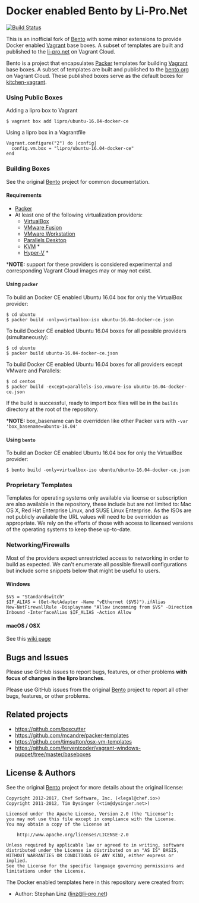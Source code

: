 # Docker enabled Bento by Li-Pro.Net

[![Build Status](http://img.shields.io/travis/lipro/docker-enabled-bento.svg)][travis]

This is an inofficial fork of [Bento](http://chef.github.io/bento/) with some minor extensions to provide Docker enabled [Vagrant](https://www.vagrantup.com/) base boxes. A subset of templates are built and published to the [li-pro.net](https://app.vagrantup.com/lipro) on Vagrant Cloud.

Bento is a project that encapsulates [Packer](https://www.packer.io/) templates for building [Vagrant](https://www.vagrantup.com/) base boxes. A subset of templates are built and published to the [bento org](https://app.vagrantup.com/bento) on Vagrant Cloud. These published boxes serve as the default boxes for [kitchen-vagrant](https://github.com/test-kitchen/kitchen-vagrant/).

### Using Public Boxes

Adding a lipro box to Vagrant

```
$ vagrant box add lipro/ubuntu-16.04-docker-ce
```

Using a lipro box in a Vagrantfile

```
Vagrant.configure("2") do |config|
  config.vm.box = "lipro/ubuntu-16.04-docker-ce"
end
```

### Building Boxes

See the original [Bento](http://chef.github.io/bento/) project for common documentation.

#### Requirements

- [Packer](https://www.packer.io/)
- At least one of the following virtualization providers:
  - [VirtualBox](https://www.virtualbox.org)
  - [VMware Fusion](https://www.vmware.com/products/fusion.html)
  - [VMware Workstation](https://www.vmware.com/products/workstation.html)
  - [Parallels Desktop](http://www.parallels.com/products/desktop)
  - [KVM](https://www.linux-kvm.org/page/Main_Page) *
  - [Hyper-V](https://technet.microsoft.com/en-us/library/hh831531(v=ws.11).aspx) *

\***NOTE:** support for these providers is considered experimental and corresponding Vagrant Cloud images may or may not exist.

#### Using `packer`

To build an Docker CE enabled Ubuntu 16.04 box for only the VirtualBox provider:

```
$ cd ubuntu
$ packer build -only=virtualbox-iso ubuntu-16.04-docker-ce.json
```

To build Docker CE enabled Ubuntu 16.04 boxes for all possible providers (simultaneously):

```
$ cd ubuntu
$ packer build ubuntu-16.04-docker-ce.json
```

To build Docker CE enabled Ubuntu 16.04 boxes for all providers except VMware and Parallels:

```
$ cd centos
$ packer build -except=parallels-iso,vmware-iso ubuntu-16.04-docker-ce.json
```

If the build is successful, ready to import box files will be in the `builds` directory at the root of the repository.

\***NOTE:** box_basename can be overridden like other Packer vars with `-var 'box_basename=ubuntu-16.04'`

#### Using `bento`

To build an Docker CE enabled Ubuntu 16.04 box for only the VirtualBox provider:

```
$ bento build -only=virtualbox-iso ubuntu/ubuntu-16.04-docker-ce.json
```

### Proprietary Templates

Templates for operating systems only available via license or subscription are also available in the repository, these include but are not limited to: Mac OS X, Red Hat Enterprise Linux, and SUSE Linux Enterprise. As the ISOs are not publicly available the URL values will need to be overridden as appropriate. We rely on the efforts of those with access to licensed versions of the operating systems to keep these up-to-date.

### Networking/Firewalls

Most of the providers expect unrestricted access to networking in order to build as expected. We can't enumerate all possible firewall configurations but include some snippets below that might be useful to users.

#### Windows

```
$VS = "Standardswitch"
$IF_ALIAS = (Get-NetAdapter -Name "vEthernet ($VS)").ifAlias
New-NetFirewallRule -Displayname "Allow incomming from $VS" -Direction Inbound -InterfaceAlias $IF_ALIAS -Action Allow
```

#### macOS / OSX

See this [wiki page](https://github.com/chef/bento/wiki/macOS)

## Bugs and Issues

Please use GitHub issues to report bugs, features, or other problems **with focus of changes in the lipro branches**.

Please use GitHub issues from the original [Bento](http://chef.github.io/bento/) project to report all other bugs, features, or other problems.

## Related projects

* https://github.com/boxcutter
* https://github.com/mcandre/packer-templates
* https://github.com/timsutton/osx-vm-templates
* https://github.com/ferventcoder/vagrant-windows-puppet/tree/master/baseboxes

## License & Authors

See the original [Bento](http://chef.github.io/bento/) project for more details about the original license:

```text
Copyright 2012-2017, Chef Software, Inc. (<legal@chef.io>)
Copyright 2011-2012, Tim Dysinger (<tim@dysinger.net>)

Licensed under the Apache License, Version 2.0 (the "License");
you may not use this file except in compliance with the License.
You may obtain a copy of the License at

    http://www.apache.org/licenses/LICENSE-2.0

Unless required by applicable law or agreed to in writing, software
distributed under the License is distributed on an "AS IS" BASIS,
WITHOUT WARRANTIES OR CONDITIONS OF ANY KIND, either express or implied.
See the License for the specific language governing permissions and
limitations under the License.
```

The Docker enabled templates here in this repository were created from:

- Author: Stephan Linz ([linz@li-pro.net](mailto:linz@li-pro.net))

[travis]: https://travis-ci.org/lipro/docker-enabled-bento

